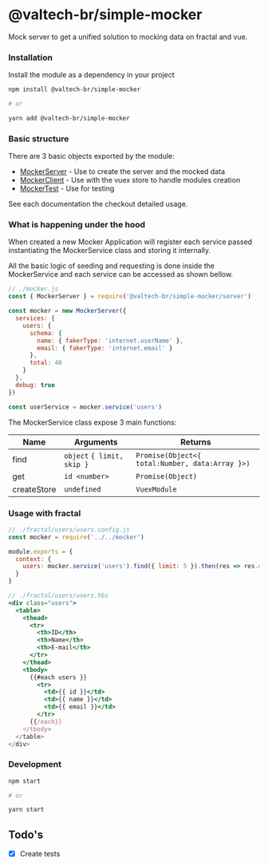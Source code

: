 # @valtech-br/simple-mocker

Mock server to get a unified solution to mocking data on fractal and vue.


### Installation

Install the module as a dependency in your project

```bash
npm install @valtech-br/simple-mocker

# or

yarn add @valtech-br/simple-mocker
```

### Basic structure

There are 3 basic objects exported by the module:
- [MockerServer](MockerServer.md) - Use to create the server and the mocked data
- [MockerClient](MockerClient.md) - Use with the vuex store to handle modules creation
- [MockerTest](MockerTest.md) - Use for testing

See each documentation the checkout detailed usage.

### What is happening under the hood

When created a new Mocker Application will register each service passed instantiating the MockerService class and storing it internally.

All the basic logic of seeding and requesting is done inside the MockerService and each service can be accessed as shown bellow.

```js
// ./mocker.js
const { MockerServer } = require('@valtech-br/simple-mocker/server')

const mocker = new MockerServer({
  services: {
    users: {
      schema: {
        name: { fakerType: 'internet.userName' },
        email: { fakerType: 'internet.email' }
      },
      total: 40
    }
  },
  debug: true
})

const userService = mocker.service('users')
```

The MockerService class expose 3 main functions:

| Name | Arguments | Returns |
|------|-----------|---------|
| find | `object` `{ limit, skip }` | `Promise(Object<{ total:Number, data:Array }>)`
| get  | `id <number>`  | `Promise(Object)`
| createStore  | `undefined`  | `VuexModule`


### Usage with fractal

```js
// ./fractal/users/users.config.js
const mocker = require('../../mocker')

module.exports = {
  context: {
    users: mocker.service('users').find({ limit: 5 }).then(res => res.data)
  }
}
```

```jsx
// ./fractal/users/users.hbs
<div class="users">
  <table>
    <thead>
      <tr>
        <th>ID</th>
        <th>Name</th>
        <th>E-mail</th>
      </tr>
    </thead>
    <tbody>
      {{#each users }}
        <tr>
          <td>{{ id }}</td>
          <td>{{ name }}</td>
          <td>{{ email }}</td>
        </tr>
      {{/each}}
    </tbody>
  </table>
</div>

```

### Development

```bash
npm start

# or

yarn start
```

## Todo's
- [x] Create tests